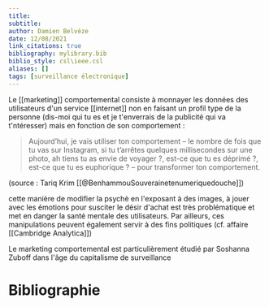 ```yaml
---
title: 
subtitle:
author: Damien Belvèze
date: 12/08/2021
link_citations: true
bibliography: mylibrary.bib
biblio_style: csl\ieee.csl
aliases: []
tags: [surveillance électronique]
---
```


Le [[marketing]] comportemental consiste à monnayer les données des utilisateurs d'un service [[internet]] non en faisant un profil type de la personne (dis-moi qui tu es et je t'enverrais de la publicité qui va t'ntéresser) mais en fonction de son comportement : 

> Aujourd’hui, je vais utiliser ton comportement – le nombre de fois que tu vas sur Instagram, si tu t’arrêtes quelques millisecondes sur une photo, ah tiens tu as envie de voyager ?, est-ce que tu es déprimé ?, est-ce que tu es euphorique ? – pour transformer ton comportement.

(source : Tariq Krim [[@BenhammouSouverainetenumeriquedouche]])

cette manière de modifier la psychè en l'exposant à des images, à jouer avec les émotions pour susciter le désir d'achat est très problématique et met en danger la santé mentale des utilisateurs. Par ailleurs, ces manipulations peuvent également servir à des fins politiques (cf. affaire [[Cambridge Analytica]]) 

Le marketing comportemental est particulièrement étudié par Soshanna Zuboff dans l'âge du capitalisme de surveillance






# Bibliographie
